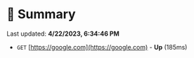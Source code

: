 # 📖 Summary
Last updated: **4/22/2023, 6:34:46 PM**

- `GET` [https://google.com](https://google.com) - **Up** (185ms)
